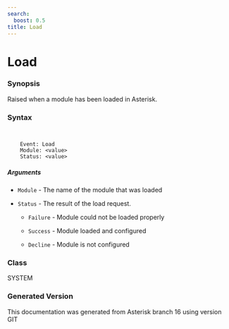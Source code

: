 ```yaml
---
search:
  boost: 0.5
title: Load
---
```


# Load

### Synopsis

Raised when a module has been loaded in Asterisk.

### Syntax


```


    Event: Load
    Module: <value>
    Status: <value>

```
##### Arguments


* `Module` - The name of the module that was loaded<br>

* `Status` - The result of the load request.<br>

    * `Failure` - Module could not be loaded properly<br>

    * `Success` - Module loaded and configured<br>

    * `Decline` - Module is not configured<br>

### Class

SYSTEM

### Generated Version

This documentation was generated from Asterisk branch 16 using version GIT 